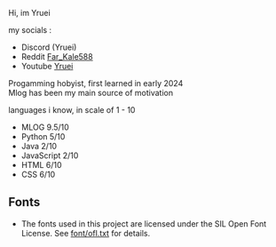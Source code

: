 Hi, im Yruei  
  
my socials :  
* Discord (Yruei)  
* Reddit [Far_Kale588](https://www.reddit.com/user/Far_Kale588/)  
* Youtube [Yruei](https://www.youtube.com/@Yruei_)  

Progamming hobyist, first learned in early 2024  
Mlog has been my main source of motivation

languages i know, in scale of 1 - 10    
  
- MLOG 9.5/10  
- Python 5/10  
- Java 2/10
- JavaScript 2/10 
- HTML 6/10  
- CSS 6/10  

## Fonts
- The fonts used in this project are licensed under the SIL Open Font License. See [font/ofl.txt](font/ofl.txt) for details.

